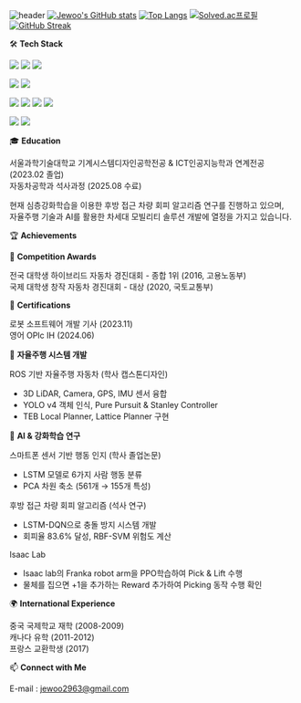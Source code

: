 ![header](https://capsule-render.vercel.app/api?type=wave&color=0066ff&height=300&section=header&text=Jewoo%20Kwak&fontSize=90)
[![Jewoo's GitHub stats](https://github-readme-stats.vercel.app/api?username=jewookwak)](https://github.com/jewookwak/github-readme-stats)
[![Top Langs](https://github-readme-stats.vercel.app/api/top-langs/?username=jewookwak)](https://github.com/jewookwak/github-readme-stats)
[![Solved.ac프로필](http://mazassumnida.wtf/api/v2/generate_badge?boj=jewoo2963)](https://solved.ac/jewoo2963)
[![GitHub Streak](https://streak-stats.demolab.com/?user=jewookwak&theme=dark&hide_border=true&locale=ko)](https://git.io/streak-stats)

🛠️ **Tech Stack**

<!-- Programming Languages -->
<img src="https://img.shields.io/badge/Python-3776AB?style=for-the-badge&logo=python&logoColor=white"> <img src="https://img.shields.io/badge/C++-00599C?style=for-the-badge&logo=cplusplus&logoColor=white"> <img src="https://img.shields.io/badge/MATLAB-FF6600?style=for-the-badge&logo=mathworks&logoColor=white">

<!-- AI & ML -->
<img src="https://img.shields.io/badge/TensorFlow-FF6F00?style=for-the-badge&logo=tensorflow&logoColor=white"> <img src="https://img.shields.io/badge/PyTorch-EE4C2C?style=for-the-badge&logo=pytorch&logoColor=white">

<!-- Simulation Tools -->
<img src="https://img.shields.io/badge/CARLA-FF4B4B?style=for-the-badge&logoColor=white"> <img src="https://img.shields.io/badge/SUMO-4CAF50?style=for-the-badge&logoColor=white"> <img src="https://img.shields.io/badge/Gazebo-FF6600?style=for-the-badge&logoColor=white">
<img src="https://img.shields.io/badge/IsaacLAB-FF4B4B?style=for-the-badge&logoColor=white">
<!-- Robotics -->
<img src="https://img.shields.io/badge/ROS1-22314E?style=for-the-badge&logo=ros&logoColor=white"> <img src="https://img.shields.io/badge/ROS2-22314E?style=for-the-badge&logo=ros&logoColor=white">
<!-- About Me -->
🎓 **Education**

서울과학기술대학교 기계시스템디자인공학전공 & ICT인공지능학과 연계전공 (2023.02 졸업)  
자동차공학과 석사과정 (2025.08 수료)

현재 심층강화학습을 이용한 후방 접근 차량 회피 알고리즘 연구를 진행하고 있으며,  
자율주행 기술과 AI를 활용한 차세대 모빌리티 솔루션 개발에 열정을 가지고 있습니다.

🏆 **Achievements**

🥇 **Competition Awards**

전국 대학생 하이브리드 자동차 경진대회 - 종합 1위 (2016, 고용노동부)  
국제 대학생 창작 자동차 경진대회 - 대상 (2020, 국토교통부)  

📜 **Certifications**

로봇 소프트웨어 개발 기사 (2023.11)  
영어 OPIc IH (2024.06)  

🚗 **자율주행 시스템 개발**

ROS 기반 자율주행 자동차 (학사 캡스톤디자인)

* 3D LiDAR, Camera, GPS, IMU 센서 융합  
* YOLO v4 객체 인식, Pure Pursuit & Stanley Controller  
* TEB Local Planner, Lattice Planner 구현  



🧠 **AI & 강화학습 연구**

스마트폰 센서 기반 행동 인지 (학사 졸업논문)
* LSTM 모델로 6가지 사람 행동 분류
* PCA 차원 축소 (561개 → 155개 특성)


후방 접근 차량 회피 알고리즘 (석사 연구)
* LSTM-DQN으로 충돌 방지 시스템 개발
* 회피율 83.6% 달성, RBF-SVM 위험도 계산

Isaac Lab   
* Isaac lab의 Franka robot arm을 PPO학습하여 Pick & Lift 수행  
* 물체를 집으면 +1을 추가하는 Reward 추가하여 Picking 동작 수행 확인  



🌍 **International Experience**

중국 국제학교 재학 (2008-2009)  
캐나다 유학 (2011-2012)  
프랑스 교환학생 (2017)  

📫 **Connect with Me**

E-mail : jewoo2963@gmail.com
